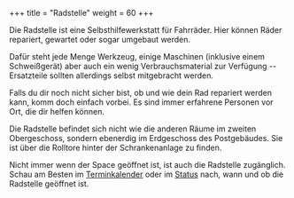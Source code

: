 +++
title = "Radstelle"
weight = 60
+++

Die Radstelle ist eine Selbsthilfewerkstatt für Fahrräder. Hier können Räder
repariert, gewartet oder sogar umgebaut werden.

Dafür steht jede Menge Werkzeug, einige Maschinen (inklusive einem
Schweißgerät) aber auch ein wenig Verbrauchsmaterial zur
Verfügung -- Ersatzteile sollten allerdings selbst mitgebracht werden.

Falls du dir noch nicht sicher bist, ob und wie dein Rad repariert werden kann,
komm doch einfach vorbei. Es sind immer erfahrene Personen vor Ort, die dir
helfen können.

Die Radstelle befindet sich nicht wie die anderen Räume im zweiten Obergeschoss,
sondern ebenerdig im Erdgeschoss des Postgebäudes. Sie ist über die Rolltore
hinter der Schrankenanlage zu finden.

Nicht immer wenn der Space geöffnet ist, ist auch die Radstelle zugänglich.
Schau am Besten im [Terminkalender](@/calendar.md) oder im
[Status](https://status.mainframe.io) nach, wann und ob die Radstelle geöffnet
ist.

